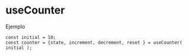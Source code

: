 # useCounter

Ejemplo

```
const initial = 10;
const counter = {state, increment, decrement, reset } = useCounter( initial );

```